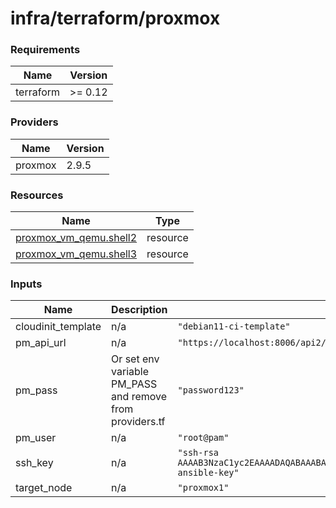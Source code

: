# infra/terraform/proxmox

<!-- BEGIN_TF_DOCS -->

### Requirements

| Name | Version |
|------|---------|
| terraform | >= 0.12 |

### Providers

| Name | Version |
|------|---------|
| proxmox | 2.9.5 |

### Resources

| Name | Type |
|------|------|
| [proxmox_vm_qemu.shell2](https://registry.terraform.io/providers/Telmate/proxmox/latest/docs/resources/vm_qemu) | resource |
| [proxmox_vm_qemu.shell3](https://registry.terraform.io/providers/Telmate/proxmox/latest/docs/resources/vm_qemu) | resource |

### Inputs

| Name | Description | Default | Required |
|------|-------------|---------|:--------:|
| cloudinit\_template | n/a | `"debian11-ci-template"` | no |
| pm\_api\_url | n/a | `"https://localhost:8006/api2/json"` | no |
| pm\_pass | Or set env variable PM\_PASS and remove from providers.tf | `"password123"` | no |
| pm\_user | n/a | `"root@pam"` | no |
| ssh\_key | n/a | `"ssh-rsa AAAAB3NzaC1yc2EAAAADAQABAAABAQC7BwsqlmVrikZwb/22x2Q8ZDVLHllSEygzlaV8l+Hjbh+x3mApXbffF/lYCuuYuzG8biaYJAsTSiXtWKjFNVHJCGHgnYoQlc36iQO7SCn+thJgF/o3Ot31/mlEe6uZf/yJ1eOWSDzrbQ1ApsR1uErCvyRvQGdrNpEoJBgM/NZeTf7uUV3FwxmRkCM42lLswrP+8jNSsLNdPiKg8ElDdsM7tTcMSeI9MwWa1C6hAMRtYw+sPOoAk8lyijgsMTZ5z5s3kbL18uUv+E+q+vxsaAu/QGT5DngbcPdE661Fo2UyFET/QMIMZCyCb+0D65mcm/s6z9qfs0udHj703Ec+xf73 ansible-key"` | no |
| target\_node | n/a | `"proxmox1"` | no |

<!-- END_TF_DOCS -->
